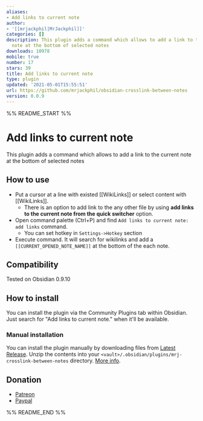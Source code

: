 ```yaml
---
aliases:
- Add links to current note
author:
- '[[mrjackphil|MrJackphil]]'
categories: []
description: This plugin adds a command which allows to add a link to the current
  note at the bottom of selected notes
downloads: 10978
mobile: true
number: 17
stars: 39
title: Add links to current note
type: plugin
updated: '2021-05-01T15:55:51'
url: https://github.com/mrjackphil/obsidian-crosslink-between-notes
version: 0.0.9
---
```


%% README_START %%

# Add links to current note
This plugin adds a command which allows to add a link to the current note at the bottom of selected notes
## How to use
- Put a cursor at a line with existed [[WikiLinks]] or select content with [[WikiLinks]].
    - There is an option to add link to the any other file by using **add links to the current note from the quick switcher** option.
- Open command palette (Ctrl+P) and find `Add links to current note: add links` command.
    - You can set hotkey in `Settings->Hotkey` section
- Execute command. It will search for wikilinks and add a `[[CURRENT_OPENED_NOTE_NAME]]` at the bottom of the each note.
## Compatibility
Tested on Obsidian 0.9.10
## How to install
You can install the plugin via the Community Plugins tab within Obsidian. Just search for "Add links to current note." when it'll be available.
### Manual installation
You can install the plugin manually by downloading files from [Latest Release](https://github.com/mrjackphil/obsidian-crosslink-between-notes/releases/latest). Unzip the contents into your `<vault>/.obsidian/plugins/mrj-crosslink-between-notes` directory. [More info](https://forum.obsidian.md/t/plugins-mini-faq/7737).
## Donation
- [Patreon](https://patreon.com/mrjackphil)
- [Paypal](https://www.paypal.com/paypalme/mrjackphil)


%% README_END %%